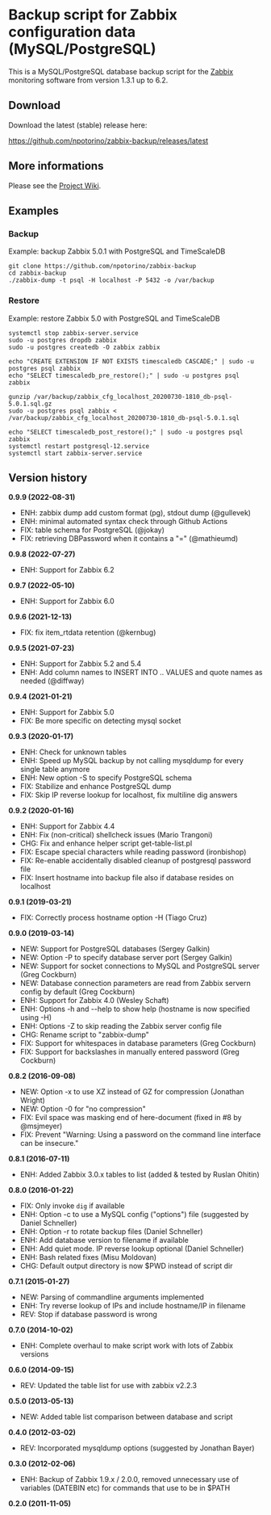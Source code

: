 # Backup script for Zabbix configuration data (MySQL/PostgreSQL)

This is a MySQL/PostgreSQL database backup script for the [Zabbix](http://www.zabbix.com/) monitoring software from version 1.3.1 up to 6.2.

## Download

Download the latest (stable) release here:

https://github.com/npotorino/zabbix-backup/releases/latest

## More informations

Please see the [Project Wiki](https://github.com/npotorino/zabbix-backup/wiki).

## Examples

### Backup

Example: backup Zabbix 5.0.1 with PostgreSQL and TimeScaleDB

```
git clone https://github.com/npotorino/zabbix-backup
cd zabbix-backup
./zabbix-dump -t psql -H localhost -P 5432 -o /var/backup
```

### Restore

Example: restore Zabbix 5.0 with PostgreSQL and TimeScaleDB

```
systemctl stop zabbix-server.service
sudo -u postgres dropdb zabbix
sudo -u postgres createdb -O zabbix zabbix

echo "CREATE EXTENSION IF NOT EXISTS timescaledb CASCADE;" | sudo -u postgres psql zabbix
echo "SELECT timescaledb_pre_restore();" | sudo -u postgres psql zabbix

gunzip /var/backup/zabbix_cfg_localhost_20200730-1810_db-psql-5.0.1.sql.gz
sudo -u postgres psql zabbix < /var/backup/zabbix_cfg_localhost_20200730-1810_db-psql-5.0.1.sql

echo "SELECT timescaledb_post_restore();" | sudo -u postgres psql zabbix
systemctl restart postgresql-12.service
systemctl start zabbix-server.service
```

## Version history

**0.9.9 (2022-08-31)**
- ENH: zabbix dump add custom format (pg), stdout dump (@gullevek)
- ENH: minimal automated syntax check through Github Actions
- FIX: table schema for PostgreSQL (@jokay)
- FIX: retrieving DBPassword when it contains a "=" (@mathieumd)

**0.9.8 (2022-07-27)**
- ENH: Support for Zabbix 6.2

**0.9.7 (2022-05-10)**
- ENH: Support for Zabbix 6.0

**0.9.6 (2021-12-13)**
- FIX: fix item_rtdata retention (@kernbug)

**0.9.5 (2021-07-23)**
- ENH: Support for Zabbix 5.2 and 5.4
- ENH: Add column names to INSERT INTO .. VALUES and quote names as needed (@diffway)

**0.9.4 (2021-01-21)**
- ENH: Support for Zabbix 5.0
- FIX: Be more specific on detecting mysql socket

**0.9.3 (2020-01-17)**

- ENH: Check for unknown tables
- ENH: Speed up MySQL backup by not calling mysqldump for every single table anymore
- ENH: New option -S to specify PostgreSQL schema
- FIX: Stabilize and enhance PostgreSQL dump
- FIX: Skip IP reverse lookup for localhost, fix multiline dig answers

**0.9.2 (2020-01-16)**

- ENH: Support for Zabbix 4.4
- ENH: Fix (non-critical) shellcheck issues (Mario Trangoni)
- CHG: Fix and enhance helper script get-table-list.pl
- FIX: Escape special characters while reading password (ironbishop)
- FIX: Re-enable accidentally disabled cleanup of postgresql password file
- FIX: Insert hostname into backup file also if database resides on localhost

**0.9.1 (2019-03-21)**

- FIX: Correctly process hostname option -H (Tiago Cruz)

**0.9.0 (2019-03-14)**

- NEW: Support for PostgreSQL databases (Sergey Galkin)
- NEW: Option -P to specify database server port (Sergey Galkin)
- NEW: Support for socket connections to MySQL and PostgreSQL server (Greg Cockburn)
- NEW: Database connection parameters are read from Zabbix servern config by default (Greg Cockburn)
- ENH: Support for Zabbix 4.0 (Wesley Schaft)
- ENH: Options -h and --help to show help (hostname is now specified using -H)
- ENH: Options -Z to skip reading the Zabbix server config file
- CHG: Rename script to "zabbix-dump"
- FIX: Support for whitespaces in database parameters (Greg Cockburn)
- FIX: Support for backslashes in manually entered password (Greg Cockburn)

**0.8.2 (2016-09-08)**

- NEW: Option -x to use XZ instead of GZ for compression (Jonathan Wright)
- NEW: Option -0 for "no compression"
- FIX: Evil space was masking end of here-document (fixed in #8 by @msjmeyer)
- FIX: Prevent "Warning: Using a password on the command line interface can be insecure."

**0.8.1 (2016-07-11)**

- ENH: Added Zabbix 3.0.x tables to list (added & tested by Ruslan Ohitin)

**0.8.0 (2016-01-22)**

- FIX: Only invoke `dig` if available
- ENH: Option -c to use a MySQL config ("options") file (suggested by Daniel Schneller)
- ENH: Option -r to rotate backup files (Daniel Schneller)
- ENH: Add database version to filename if available
- ENH: Add quiet mode. IP reverse lookup optional (Daniel Schneller)
- ENH: Bash related fixes (Misu Moldovan)
- CHG: Default output directory is now $PWD instead of script dir

**0.7.1 (2015-01-27)**

- NEW: Parsing of commandline arguments implemented
- ENH: Try reverse lookup of IPs and include hostname/IP in filename
- REV: Stop if database password is wrong

**0.7.0 (2014-10-02)**

- ENH: Complete overhaul to make script work with lots of Zabbix versions

**0.6.0 (2014-09-15)**

- REV: Updated the table list for use with zabbix v2.2.3

**0.5.0 (2013-05-13)**

- NEW: Added table list comparison between database and script

**0.4.0 (2012-03-02)**

- REV: Incorporated mysqldump options (suggested by Jonathan Bayer)

**0.3.0 (2012-02-06)**

- ENH: Backup of Zabbix 1.9.x / 2.0.0, removed unnecessary use of
  variables (DATEBIN etc) for commands that use to be in $PATH

**0.2.0 (2011-11-05)**
